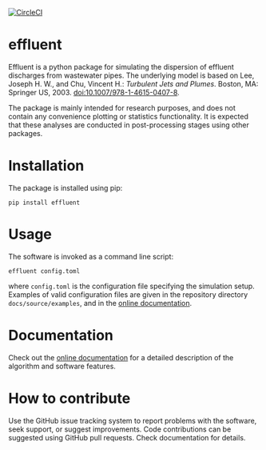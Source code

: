 [![CircleCI](
https://circleci.com/gh/pnsaevik/effluent/tree/main.svg?style=shield)
](https://circleci.com/gh/pnsaevik/effluent)

# effluent

Effluent is a python package for simulating the dispersion of effluent
discharges from wastewater pipes. The underlying model is based on
Lee, Joseph H. W., and Chu, Vincent H.: *Turbulent Jets and Plumes*.
Boston, MA: Springer US, 2003.
[doi:10.1007/978-1-4615-0407-8](https://doi.org/10.1007/978-1-4615-0407-8>).

The package is mainly intended for research purposes, and does not contain
any convenience plotting or statistics functionality. It is expected that
these analyses are conducted in post-processing stages using other packages.


# Installation

The package is installed using pip:

    pip install effluent


# Usage

The software is invoked as a command line script:

    effluent config.toml

where `config.toml` is the configuration file specifying the simulation
setup. Examples of valid configuration files are given in the repository
directory `docs/source/examples`, and in the
[online documentation](https://effluent.readthedocs.io/en/latest/).


# Documentation

Check out the
[online documentation](https://effluent.readthedocs.io/en/latest/) for a
detailed description of the algorithm and software features.


# How to contribute

Use the GitHub issue tracking system to report problems with the software, seek
support, or suggest improvements. Code contributions can be suggested using
GitHub pull requests. Check documentation for details.
